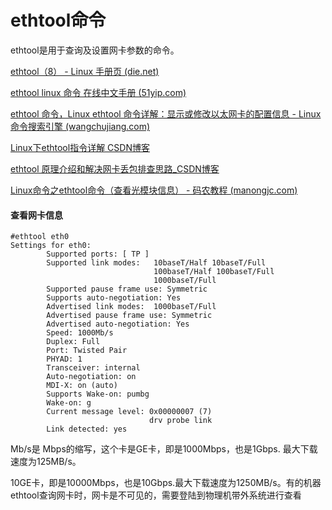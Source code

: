 # ethtool命令



ethtool是用于查询及设置网卡参数的命令。

[ethtool（8） - Linux 手册页 (die.net)](https://linux.die.net/man/8/ethtool)

[ethtool linux 命令 在线中文手册 (51yip.com)](http://linux.51yip.com/search/ethtool)

[ethtool 命令，Linux ethtool 命令详解：显示或修改以太网卡的配置信息 - Linux 命令搜索引擎 (wangchujiang.com)](https://wangchujiang.com/linux-command/c/ethtool.html)





[Linux下ethtool指令详解 CSDN博客](https://blog.csdn.net/AnChenliang_1002/article/details/131466920)

[ethtool 原理介绍和解决网卡丢包排查思路_CSDN博客](https://blog.csdn.net/alex_yangchuansheng/article/details/106953394?utm_medium=distribute.pc_relevant.none-task-blog-2~default~BlogCommendFromMachineLearnPai2~default-1.control&dist_request_id=&depth_1-utm_source=distribute.pc_relevant.none-task-blog-2~default~BlogCommendFromMachineLearnPai2~default-1.control)

[Linux命令之ethtool命令（查看光模块信息） - 码农教程 (manongjc.com)](http://www.manongjc.com/detail/42-xpxucgjppyjgazz.html)



#### 查看网卡信息

```
#ethtool eth0
Settings for eth0:
        Supported ports: [ TP ]
        Supported link modes:   10baseT/Half 10baseT/Full 
                                100baseT/Half 100baseT/Full 
                                1000baseT/Full 
        Supported pause frame use: Symmetric
        Supports auto-negotiation: Yes
        Advertised link modes:  1000baseT/Full 
        Advertised pause frame use: Symmetric
        Advertised auto-negotiation: Yes
        Speed: 1000Mb/s
        Duplex: Full
        Port: Twisted Pair
        PHYAD: 1
        Transceiver: internal
        Auto-negotiation: on
        MDI-X: on (auto)
        Supports Wake-on: pumbg
        Wake-on: g
        Current message level: 0x00000007 (7)
                               drv probe link
        Link detected: yes
```



Mb/s是 Mbps的缩写，这个卡是GE卡，即是1000Mbps，也是1Gbps. 最大下载速度为125MB/s。

10GE卡，即是10000Mbps，也是10Gbps.最大下载速度为1250MB/s。有的机器ethtool查询网卡时，网卡是不可见的，需要登陆到物理机带外系统进行查看
